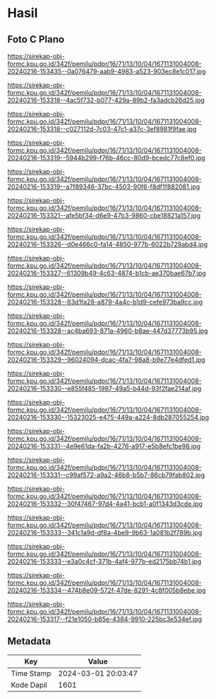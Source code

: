 # Hasil

## Foto C Plano

https://sirekap-obj-formc.kpu.go.id/342f/pemilu/pdpr/16/71/13/10/04/1671131004008-20240216-153435--0a076479-aab9-4983-a523-903ec8e1c017.jpg

https://sirekap-obj-formc.kpu.go.id/342f/pemilu/pdpr/16/71/13/10/04/1671131004008-20240216-153318--4ac5f732-b077-429a-89b2-fa3adcb26d25.jpg

https://sirekap-obj-formc.kpu.go.id/342f/pemilu/pdpr/16/71/13/10/04/1671131004008-20240216-153318--c027112d-7c03-47c1-a37c-3ef8981f9fae.jpg

https://sirekap-obj-formc.kpu.go.id/342f/pemilu/pdpr/16/71/13/10/04/1671131004008-20240216-153319--5944b299-f76b-46cc-80d9-bcedc77c8ef0.jpg

https://sirekap-obj-formc.kpu.go.id/342f/pemilu/pdpr/16/71/13/10/04/1671131004008-20240216-153319--a7f89346-37bc-4503-90f6-f8df1f882081.jpg

https://sirekap-obj-formc.kpu.go.id/342f/pemilu/pdpr/16/71/13/10/04/1671131004008-20240216-153321--afe5bf34-d6e9-47b3-9860-cbe18821a157.jpg

https://sirekap-obj-formc.kpu.go.id/342f/pemilu/pdpr/16/71/13/10/04/1671131004008-20240216-153326--d0e466c0-fa14-4850-977b-6022b729abd4.jpg

https://sirekap-obj-formc.kpu.go.id/342f/pemilu/pdpr/16/71/13/10/04/1671131004008-20240216-153327--61309b49-4c63-4874-b1cb-ae370bae67b7.jpg

https://sirekap-obj-formc.kpu.go.id/342f/pemilu/pdpr/16/71/13/10/04/1671131004008-20240216-153328--83d1fa28-a879-4a4c-b1d9-cefe973ba9cc.jpg

https://sirekap-obj-formc.kpu.go.id/342f/pemilu/pdpr/16/71/13/10/04/1671131004008-20240216-153328--ac4ba693-871a-4960-b8ae-447d37773b95.jpg

https://sirekap-obj-formc.kpu.go.id/342f/pemilu/pdpr/16/71/13/10/04/1671131004008-20240216-153329--96024094-dcac-4fa7-98a8-b9e77e4dfed1.jpg

https://sirekap-obj-formc.kpu.go.id/342f/pemilu/pdpr/16/71/13/10/04/1671131004008-20240216-153330--e855f485-1987-49a5-b44d-93f2fae214af.jpg

https://sirekap-obj-formc.kpu.go.id/342f/pemilu/pdpr/16/71/13/10/04/1671131004008-20240216-153330--15323025-e475-449a-a224-8db287055254.jpg

https://sirekap-obj-formc.kpu.go.id/342f/pemilu/pdpr/16/71/13/10/04/1671131004008-20240216-153331--4e9e61da-fa2b-4276-a917-e5b8efc1be98.jpg

https://sirekap-obj-formc.kpu.go.id/342f/pemilu/pdpr/16/71/13/10/04/1671131004008-20240216-153331--c99af572-a9a2-46b8-b5b7-86cb79fab802.jpg

https://sirekap-obj-formc.kpu.go.id/342f/pemilu/pdpr/16/71/13/10/04/1671131004008-20240216-153332--30f47467-97d4-4a41-bcb1-a0f1343d3cde.jpg

https://sirekap-obj-formc.kpu.go.id/342f/pemilu/pdpr/16/71/13/10/04/1671131004008-20240216-153333--341c1a9d-df8a-4be9-9b63-1a081b2f789b.jpg

https://sirekap-obj-formc.kpu.go.id/342f/pemilu/pdpr/16/71/13/10/04/1671131004008-20240216-153333--e3a0c4cf-371b-4af4-977b-ed2175bb74b1.jpg

https://sirekap-obj-formc.kpu.go.id/342f/pemilu/pdpr/16/71/13/10/04/1671131004008-20240216-153334--474b8e09-572f-47de-8291-4c8f005b8ebe.jpg

https://sirekap-obj-formc.kpu.go.id/342f/pemilu/pdpr/16/71/13/10/04/1671131004008-20240216-153317--f21e1050-b85e-4384-9910-225bc3e534ef.jpg


## Metadata

| Key        | Value               |
| ---------- | ------------------- |
| Time Stamp | 2024-03-01 20:03:47 |
| Kode Dapil | 1601                |



